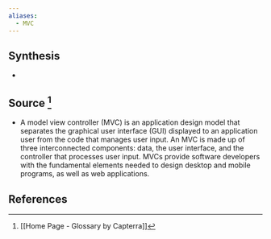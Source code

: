 ```yaml
---
aliases:
  - MVC
---
```

## Synthesis
- 
## Source [^1]
- A model view controller (MVC) is an application design model that separates the graphical user interface (GUI) displayed to an application user from the code that manages user input. An MVC is made up of three interconnected components: data, the user interface, and the controller that processes user input. MVCs provide software developers with the fundamental elements needed to design desktop and mobile programs, as well as web applications.
## References

[^1]: [[Home Page - Glossary by Capterra]]